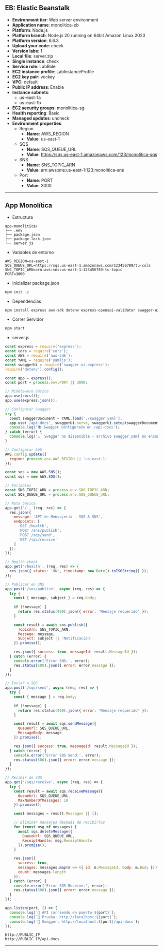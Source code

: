 ## **EB**: Elastic Beanstalk
- **Environment tier**: Web server environment
- **Application name**: monolitica-eb
- **Platform**: Node.js
- **Platform branch**: Node.js 20 running on 64bit Amazon Linux 2023
- **Platform version**: 6.6.3
- **Upload your code**: check
- **Version labe**: 1
- **Local file**: server.zip
- **Single instance**: check
- **Service role**: LabRole
- **EC2 instance profile**: LabInstanceProfile
- **EC2 key pair**: vockey
- **VPC**: default
- **Public IP address**: Enable
- **Instance subnets**:
  - us-east-1a
  - us-east-1b
- **EC2 security groups**: monolitica-sg
- **Health reporting**: Basic
- **Managed updates**: uncheck
- **Environment properties**:
  - Region
    - **Name**: AWS_REGION
    - **Value**: us-east-1
  - SQS
    - **Name**: SQS_QUEUE_URL
    - **Value**: https://sqs.us-east-1.amazonaws.com/123/monolitica-sqs
  - SNS
    - **Name**: SNS_TOPIC_ARN
    - **Value**: arn:aws:sns:us-east-1:123:monolitica-sns
  - Port
    - **Name**: PORT
    - **Value**: 3000

---

## App Monolítica
- Estructura
```
app-monolitica/
├── .env
├── package.json
├── package-lock.json
└── server.js
```
- Variables de entorno
```env
AWS_REGION=us-east-1
SQS_QUEUE_URL=https://sqs.us-east-1.amazonaws.com/123456789/tu-cola
SNS_TOPIC_ARN=arn:aws:sns:us-east-1:123456789:tu-topic
PORT=3000
```
- Inicializar package.json
```sh
npm init -y
```
- Dependencias
```sh
npm install express aws-sdk dotenv express-openapi-validator swagger-ui-express yamljs cors
```
- Correr Servidor
```sh
npm start
```

- server.js
```javascript
const express = require('express');
const cors = require('cors');
const AWS = require('aws-sdk');
const YAML = require('yamljs');
const swaggerUi = require('swagger-ui-express');
require('dotenv').config();

const app = express();
const port = process.env.PORT || 3000;

// Middleware básico
app.use(cors());
app.use(express.json());

// Configurar Swagger
try {
  const swaggerDocument = YAML.load('./swagger.yaml');
  app.use('/api-docs', swaggerUi.serve, swaggerUi.setup(swaggerDocument));
  console.log('📚 Swagger configurado en /api-docs');
} catch (error) {
  console.log('⚠️  Swagger no disponible - archivo swagger.yaml no encontrado');
}

// Configurar AWS
AWS.config.update({
  region: process.env.AWS_REGION || 'us-east-1'
});

const sns = new AWS.SNS();
const sqs = new AWS.SQS();

// Variables
const SNS_TOPIC_ARN = process.env.SNS_TOPIC_ARN;
const SQS_QUEUE_URL = process.env.SQS_QUEUE_URL;

// Ruta básica
app.get('/', (req, res) => {
  res.json({ 
    message: 'API de Mensajería - SQS & SNS',
    endpoints: [
      'GET /health',
      'POST /sns/publish', 
      'POST /sqs/send',
      'GET /sqs/receive'
    ]
  });
});

// Health check
app.get('/health', (req, res) => {
  res.json({ status: 'OK', timestamp: new Date().toISOString() });
});

// Publicar en SNS
app.post('/sns/publish', async (req, res) => {
  try {
    const { message, subject } = req.body;
    
    if (!message) {
      return res.status(400).json({ error: 'Mensaje requerido' });
    }

    const result = await sns.publish({
      TopicArn: SNS_TOPIC_ARN,
      Message: message,
      Subject: subject || 'Notificación'
    }).promise();

    res.json({ success: true, messageId: result.MessageId });
  } catch (error) {
    console.error('Error SNS:', error);
    res.status(500).json({ error: error.message });
  }
});

// Enviar a SQS
app.post('/sqs/send', async (req, res) => {
  try {
    const { message } = req.body;
    
    if (!message) {
      return res.status(400).json({ error: 'Mensaje requerido' });
    }

    const result = await sqs.sendMessage({
      QueueUrl: SQS_QUEUE_URL,
      MessageBody: message
    }).promise();

    res.json({ success: true, messageId: result.MessageId });
  } catch (error) {
    console.error('Error SQS Send:', error);
    res.status(500).json({ error: error.message });
  }
});

// Recibir de SQS
app.get('/sqs/receive', async (req, res) => {
  try {
    const result = await sqs.receiveMessage({
      QueueUrl: SQS_QUEUE_URL,
      MaxNumberOfMessages: 10
    }).promise();

    const messages = result.Messages || [];

    // Eliminar mensajes después de recibirlos
    for (const msg of messages) {
      await sqs.deleteMessage({
        QueueUrl: SQS_QUEUE_URL,
        ReceiptHandle: msg.ReceiptHandle
      }).promise();
    }

    res.json({ 
      success: true, 
      messages: messages.map(m => ({ id: m.MessageId, body: m.Body })),
      count: messages.length 
    });
  } catch (error) {
    console.error('Error SQS Receive:', error);
    res.status(500).json({ error: error.message });
  }
});

app.listen(port, () => {
  console.log(`🚀 API corriendo en puerto ${port}`);
  console.log(`📍 Prueba: http://localhost:${port}`);
  console.log(`📍 Swagger: http://localhost:${port}/api-docs`);
});
```

```
http://PUBLIC_IP
http://PUBLIC_IP/api-docs
```

---

